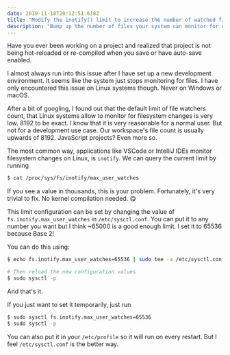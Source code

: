 ```yaml
---
date: 2019-11-18T20:12:51.638Z
title: "Modify the inotify() limit to increase the number of watched files"
description: "Bump up the number of files your system can monitor for changes"
---
```

Have you ever been working on a project and realized that project is not being hot-reloaded or re-compiled when you save or have auto-save enabled.

I almost always run into this issue after I have set up a new development environment. It seems like the system just stops monitoring for files. I have only encountered this issue on Linux systems though. Never on Windows or macOS.

After a bit of googling, I found out that the default limit of file watchers count, that Linux systems allow to monitor for filesystem changes is very low. 8192 to be exact. I know that it is very reasonable for a normal user. But not for a development use case. Our workspace's file count is usually upwards of 8192. JavaScript projects? Even more so.

The most common way, applications like VSCode or IntelliJ IDEs monitor filesystem changes on Linux, is `inotify`. We can query the current limit by running
```bash
$ cat /proc/sys/fs/inotify/max_user_watches
```
If you see a value in thousands, this is your problem. Fortunately, it's very trivial to fix. No kernel compilation needed. 😋

This limit configuration can be set by changing the value of `fs.inotify.max_user_watches` in `/etc/sysctl.conf`. You can put it to any number you want but I think ~65000 is a good enough limit. I set it to 65536 because Base 2!

You can do this using:
```bash
$ echo fs.inotify.max_user_watches=65536 | sudo tee -a /etc/sysctl.conf

# Then reload the new configuration values
$ sudo sysctl -p
```
And that's it.

If you just want to set it temporarily, just run
```bash
$ sudo sysctl fs.inotify.max_user_watches=65536
$ sudo sysctl -p
```
You can also put it in your `/etc/profile` so it will run on every restart. But I feel `/etc/sysctl.conf` is the better way.
